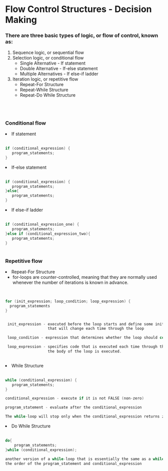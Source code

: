 # Flow Control Structures - Decision Making  

### There are three basic types of logic, or flow of control, known as:
<ol>
<li> Sequence logic, or sequential flow</li>
<li>Selection logic, or conditional flow
<ul>
<li>Single Alternative - If statement</li>
<li>Double Alternative - If-else statement</li>
<li>Multiple Alternatives - If else-if ladder</li>
</ul>
</li>
<li>Iteration logic, or repetitive flow
<ul>
<li>Repeat-For Structure</li>
<li>Repeat-While Structure</li>
<li>Repeat-Do While Structure</li>
</ul>
</li>
</ol>
<br>

#
### Conditional flow

<li>If statement  

</li>
<br> 

~~~c
if (conditional_expression) {
   program_statements;
}
~~~
<li>If-else statement  

</li>
<br> 

~~~c
if (conditional_expression) {
   program_statements;
}else{
   program_statements; 
}
~~~
<li>If else-if ladder  

</li>
<br> 

~~~c
if (conditional_expression_one) {
   program_statements;
}else if (conditional_expression_two){
   program_statements; 
}
~~~
#
### Repetitive flow

<li>Repeat-For Structure  
<ul>
<li>for-loops are counter-controlled, meaning that they are normally used whenever the number of iterations is known in advance.</li>
</li>
</ul>
<br> 

~~~c
for (init_expression; loop_condition; loop_expression) {
  program_statements
}


 init_expression - executed before the loop starts and define some initial value 
                   that will change each time through the loop

 loop_condition - expression that determines whether the loop should continue, or stop

 loop_expression - specifies code that is executed each time through the loop, after 
                   the body of the loop is executed.
                   
~~~
<li>While Structure

</li>
<br> 

~~~c
while (conditional_expression) {
   program_statements;
}

conditional_expression - execute if it is not FALSE (non-zero)

program_statement - evaluate after the conditional_expression

The while-loop will stop only when the conditional_expression returns zero
~~~
<li>Do While Structure  

</li>
<br> 

~~~c
do{
    program_statements;
}while (conditional_expression);

another version of a while-loop that is essentially the same as a while-loop, but it reverses
the order of the program_statement and conditional_expression
~~~
